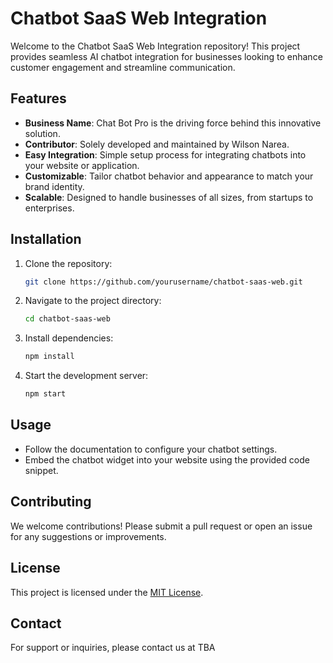 # Chatbot SaaS Web Integration  

Welcome to the Chatbot SaaS Web Integration repository! This project provides seamless AI chatbot integration for businesses looking to enhance customer engagement and streamline communication.  

## Features  
- **Business Name**: Chat Bot Pro is the driving force behind this innovative solution.  
- **Contributor**: Solely developed and maintained by Wilson Narea.  
- **Easy Integration**: Simple setup process for integrating chatbots into your website or application.  
- **Customizable**: Tailor chatbot behavior and appearance to match your brand identity.  
- **Scalable**: Designed to handle businesses of all sizes, from startups to enterprises.  

## Installation  

1. Clone the repository:  
    ```bash  
    git clone https://github.com/yourusername/chatbot-saas-web.git  
    ```  

2. Navigate to the project directory:  
    ```bash  
    cd chatbot-saas-web  
    ```  

3. Install dependencies:  
    ```bash  
    npm install  
    ```  

4. Start the development server:  
    ```bash  
    npm start  
    ```  

## Usage  

- Follow the documentation to configure your chatbot settings.  
- Embed the chatbot widget into your website using the provided code snippet.  

## Contributing  

We welcome contributions! Please submit a pull request or open an issue for any suggestions or improvements.  

## License  

This project is licensed under the [MIT License](LICENSE).  

## Contact  

For support or inquiries, please contact us at 
TBA
